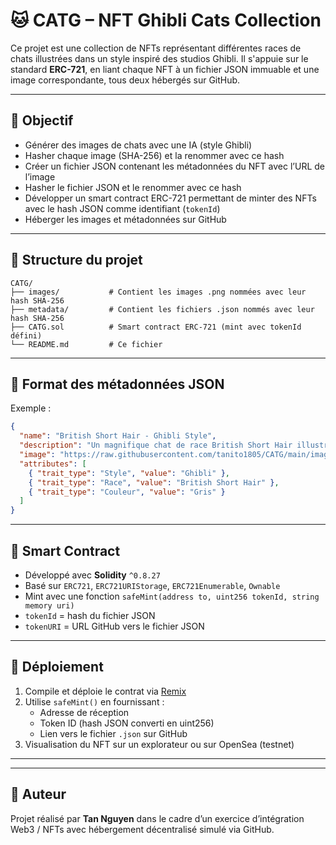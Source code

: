 # 🐱 CATG – NFT Ghibli Cats Collection

Ce projet est une collection de NFTs représentant différentes races de chats illustrées dans un style inspiré des studios Ghibli. Il s'appuie sur le standard **ERC-721**, en liant chaque NFT à un fichier JSON immuable et une image correspondante, tous deux hébergés sur GitHub.

---

## 🎯 Objectif

- Générer des images de chats avec une IA (style Ghibli)
- Hasher chaque image (SHA-256) et la renommer avec ce hash
- Créer un fichier JSON contenant les métadonnées du NFT avec l’URL de l’image
- Hasher le fichier JSON et le renommer avec ce hash
- Développer un smart contract ERC-721 permettant de minter des NFTs avec le hash JSON comme identifiant (`tokenId`)
- Héberger les images et métadonnées sur GitHub

---

## 📂 Structure du projet

```
CATG/
├── images/           # Contient les images .png nommées avec leur hash SHA-256
├── metadata/         # Contient les fichiers .json nommés avec leur hash SHA-256
├── CATG.sol          # Smart contract ERC-721 (mint avec tokenId défini)
└── README.md         # Ce fichier
```

---

## 🔐 Format des métadonnées JSON

Exemple :

```json
{
  "name": "British Short Hair - Ghibli Style",
  "description": "Un magnifique chat de race British Short Hair illustré dans un style inspiré du studio Ghibli.",
  "image": "https://raw.githubusercontent.com/tanito1805/CATG/main/images/<HASH_IMAGE>.png",
  "attributes": [
    { "trait_type": "Style", "value": "Ghibli" },
    { "trait_type": "Race", "value": "British Short Hair" },
    { "trait_type": "Couleur", "value": "Gris" }
  ]
}
```

---

## 🧠 Smart Contract

- Développé avec **Solidity** `^0.8.27`
- Basé sur `ERC721`, `ERC721URIStorage`, `ERC721Enumerable`, `Ownable`
- Mint avec une fonction `safeMint(address to, uint256 tokenId, string memory uri)`
- `tokenId` = hash du fichier JSON
- `tokenURI` = URL GitHub vers le fichier JSON

---

## 🚀 Déploiement

1. Compile et déploie le contrat via [Remix](https://remix.ethereum.org)
2. Utilise `safeMint()` en fournissant :
   - Adresse de réception
   - Token ID (hash JSON converti en uint256)
   - Lien vers le fichier `.json` sur GitHub
3. Visualisation du NFT sur un explorateur ou sur OpenSea (testnet)

---



---

## 📎 Auteur

Projet réalisé par **Tan Nguyen** dans le cadre d’un exercice d’intégration Web3 / NFTs avec hébergement décentralisé simulé via GitHub.
